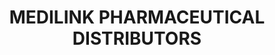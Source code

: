 ---
title: "MEDILINK PHARMACEUTICAL DISTRIBUTORS"
url: /kasaragod/medilink-pharmaceutical-distributors/
shop: Drogerie
---